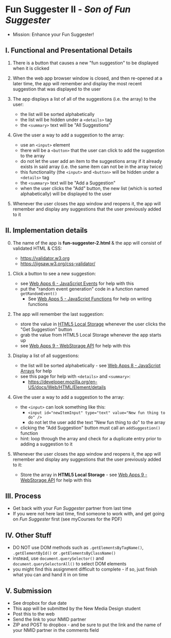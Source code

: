 # Fun Suggester II - *Son of Fun Suggester*


- Mission: Enhance your Fun Suggester!


## I. Functional and Presentational Details

1) There is a button that causes a new "fun suggestion" to be displayed when it is clicked

2) When the web app browser window is closed, and then re-opened at a later time, the app will remember and display the most recent suggestion that was displayed to the user

3) The app displays a list of all of the suggestions (i.e. the array) to the user:
    - the list will be sorted alphabetically
    - the list will be hidden under a `<details>` tag
    - the `<summary>` text will be  "All Suggestions"

4) Give the user a way to add a suggestion to the array:
    - use an `<input>` element
    - there will be a `<button>` that the user can click to add the suggestion to the array
    - do not let the user add an item to the suggestions array if it already exists in said array (i.e. the same item can not be in the array twice)
    - this functionality (the `<input>` and `<button>` will be hidden under a `<details>` tag
    - the `<summary>` text will be  "Add a Suggestion"
    - when the user clicks the "Add" button, the new list (which is sorted alphabetically) will be displayed to the user

5)  Whenever the user closes the app window and reopens it, the app will remember and display any suggestions that the user previously added to it



## II. Implementation details

0) The name of the app is **fun-suggester-2.html** & the app will consist of validated HTML & CSS:
    - https://validator.w3.org
    - https://jigsaw.w3.org/css-validator/

1) Click a button to see a new suggestion:
    - see [Web Apps 6 - JavaScript Events](./web-apps-6.md) for help with this
    - put the "random event generation" code in a function named `getRandomEvent()`
      - See [Web Apps 5 - JavaScript Functions](./web-apps-5.md) for help on writing functions

2) The app will remember the last suggestion:
   - store the value in [HTML5 Local Storage](https://developer.mozilla.org/en-US/docs/Web/API/Window/localStorage) whenever the user clicks the "Get Suggestion" button
   - grab the value from HTML5 Local Storage whenever the app starts up
   - see [Web Apps 9 - WebStorage API](./web-apps-9.md) for help with this
  
3) Display a list of all suggestions:
    - the list will be sorted alphabetically - see [Web Apps 8 - JavaScript Arrays](./web-apps-8.md) for help
    - see this page for help with `<details>` and `<summary>`: 
      - https://developer.mozilla.org/en-US/docs/Web/HTML/Element/details

4) Give the user a way to add a suggestion to the array: 
    - the `<input>` can look something like this: 
      - `<input id="newItemInput" type="text" value="New fun thing to do" />`
      - do not let the user add the text "New fun thing to do" to the array
    - clicking the "Add Suggestion" button must call an `addSuggestion()` function
    - hint: loop through the array and check for a duplicate entry prior to adding a suggestion to it
    
5) Whenever the user closes the app window and reopens it, the app will remember and display any suggestions that the user previously added to it:
    - Store the array in **HTML5 Local Storage** - see [Web Apps 9 - WebStorage API](./web-apps-9.md) for help with this

## III. Process
  - Get back with your *Fun Suggester* partner from last time
  - If you were not here last time, find someone to work with, and get going on *Fun Suggester* first (see myCourses for the PDF)
  
## IV. Other Stuff
  - DO NOT use DOM methods such as `.getElementsByTagName()`, `.getElementById()` or `.getElementsByClassName()`
  - instead, use `document.querySelector()` and `document.querySelectorAll()` to select DOM elements
  - you might find this assignment difficult to complete - if so, just finish what you can and hand it in on time

## V. Submission
  - See dropbox for due date
  - This app will be submitted by the New Media Design student
  - Post this to the web
  - Send the link to your NMID partner
  - ZIP and POST to dropbox - and be sure to put the link and the name of your NMID partner in the comments field
